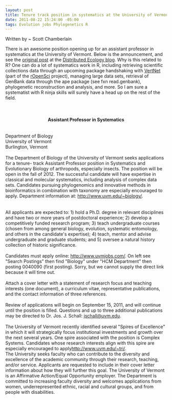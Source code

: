 ```yaml
--- 
layout: post
title: Tenure track position in systematics at the University of Vermont
date: 2011-08-22 15:24:00 -05:00
tags: Evolution jobs Phylogenetics R
---
```


Written by ~ Scott Chamberlain
<span class="Apple-style-span" style="background-color: white; color: #4f4f4f; font-family: Arial, Tahoma, Helvetica, FreeSans, sans-serif; font-size: 15px; line-height: 20px;"></span><br /><center style="text-align: left;">There is an awesome position opening up for an assistant professor in systematics at the University of Vermont. Below is the announcement, and see the <a href="http://currentecology.blogspot.com/2011/08/tenure-track-position-in-systematics-at.html">original post</a> at the <a href="http://currentecology.blogspot.com/">Distributed Ecology blog</a>. Why is this related to R? One can do a lot of systematics work in R, including retrieving scientific collections data through an upcoming package handshaking with <a href="http://vertnet.org/index.php">VertNet</a> (part of the <a href="http://ropensci.org/">rOpenSci</a> project), managing large data sets, retrieval of GenBank data through the ape package (see fxn read.genbank), phylogenetic reconstruction and analysis, and more. So I am sure a systematist with R ninja skills will surely have a head up on the rest of the field.&nbsp;</center><center style="text-align: left;"><br /></center><center style="text-align: left;"><br /></center><center><b><br /></b></center><center><b>Assistant Professor in Systematics</b></center><br /><br />Department of Biology<br />University of Vermont<br />Burlington, Vermont<br /><br />The Department of Biology of the University of Vermont seeks applications for a tenure- track Assistant Professor position in Systematics and Evolutionary Biology of arthropods, especially insects. The position will be open in the fall of 2012. The successful candidate will have expertise in classical and molecular systematics, including analysis of complex data sets. Candidates pursuing phylogenomics and innovative methods in bioinformatics in combination with taxonomy are especially encouraged to apply. Department information at:<a href="http://www.uvm.edu/~biology/" style="color: #0499fa; text-decoration: none;">&nbsp;http://www.uvm.edu/~biology/</a>.<br /><br /><br />All applicants are expected to: 1) hold a Ph.D. degree in relevant disciplines and have two or more years of postdoctoral experience; 2) develop a competitively funded research program; 3) teach undergraduate courses (chosen from among general biology, evolution, systematic entomology, and others in the candidate's expertise); 4) teach, mentor and advise undergraduate and graduate students; and 5) oversee a natural history collection of historic significance.<br /><br />Candidates must apply online:<a href="http://www.uvmjobs.com/" style="color: #0499fa; text-decoration: none;">&nbsp;http://www.uvmjobs.com/</a>. On left see "Search Postings" then find "Biology" under "HCM Department" then posting 0040090 (first posting). Sorry, but we cannot supply the direct link because it will time out.<br /><br />Attach a cover letter with a statement of research focus and teaching interests (one document), a curriculum vitae, representative publications, and the contact information of three references.<br /><br />Review of applications will begin on September 15, 2011, and will continue until the position is filled. Questions and up to three additional publications may be directed to Dr. Jos. J. Schall: jschall@uvm.edu.<br /><br />The University of Vermont recently identified several "Spires of Excellence" in which it will strategically focus institutional investments and growth over the next several years. One spire associated with the position is Complex Systems. Candidates whose research interests align with this spire are especially encouraged to apply<a href="http://www.uvm.edu/~tri/" style="color: #0499fa; text-decoration: none;">http://www.uvm.edu/~tri/</a>.<br />The University seeks faculty who can contribute to the diversity and excellence of the academic community through their research, teaching, and/or service. Applicants are requested to include in their cover letter information about how they will further this goal. The University of Vermont is an Affirmative Action/Equal Opportunity employer. The Department is committed to increasing faculty diversity and welcomes applications from women, underrepresented ethnic, racial and cultural groups, and from people with disabilities.
